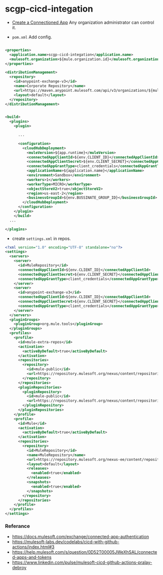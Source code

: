 # scgp-cicd-integation


- [Create a Connectioned App](https://docs.mulesoft.com/access-management/connected-apps-developers) Any organization administrator can control it.

- `pom.xml` Add config.

```xml

<properties>
  <application.name>scgp-cicd-integation</application.name>
  <mulesoft.organization>${mule.organization.id}</mulesoft.organization>
</properties>

<distributionManagement>
  <repository>
    <id>anypoint-exchange-v3</id>
    <name>Corporate Repository</name>
    <url>https://maven.anypoint.mulesoft.com/api/v3/organizations/${mule.organization.id}/maven</url>
    <layout>default</layout>
  </repository>
</distributionManagement>


<build>
  <plugins>
    <plugin>

      ...

      <configuration>
        <cloudHubDeployment>
          <muleVersion>${app.runtime}</muleVersion>
          <connectedAppClientId>${env.CLIENT_ID}</connectedAppClientId>
          <connectedAppClientSecret>${env.CLIENT_SECRET}</connectedAppClientSecret>
          <connectedAppGrantType>client_credentials</connectedAppGrantType>
          <applicationName>${application.name}</applicationName>
          <environment>Sandbox</environment>
          <workers>1</workers>
          <workerType>MICRO</workerType>
          <objectStoreV2>true</objectStoreV2>
          <region>us-east-2</region>
          <businessGroupId>${env.BUSSINATE_GROUP_ID}</businessGroupId>
        </cloudHubDeployment>
      </configuration>
    </plugin>
	</build>
  ...

</plugins>
```

- create `settings.xml` in repos.

```xml
<?xml version="1.0" encoding="UTF-8" standalone="no"?>
<settings>
  <servers>
    <server>
      <id>MuleRepository</id>
      <connectedAppClientId>${env.CLIENT_ID}</connectedAppClientId>
      <connectedAppClientSecret>${env.CLIENT_SECRET}</connectedAppClientSecret>
      <connectedAppGrantType>client_credentials</connectedAppGrantType>
    </server>
    <server>
      <id>anypoint-exchange-v3</id>
      <connectedAppClientId>${env.CLIENT_ID}</connectedAppClientId>
      <connectedAppClientSecret>${env.CLIENT_SECRET}</connectedAppClientSecret>
      <connectedAppGrantType>client_credentials</connectedAppGrantType>
    </server>
  </servers>
  <pluginGroups>
    <pluginGroup>org.mule.tools</pluginGroup>
  </pluginGroups>
  <profiles>
    <profile>
      <id>mule-extra-repos</id>
      <activation>
        <activeByDefault>true</activeByDefault>
      </activation>
      <repositories>
        <repository>
          <id>mule-public</id>
          <url>https://repository.mulesoft.org/nexus/content/repositories/public</url>
        </repository>
      </repositories>
      <pluginRepositories>
        <pluginRepository>
          <id>mule-public</id>
          <url>https://repository.mulesoft.org/nexus/content/repositories/public</url>
        </pluginRepository>
      </pluginRepositories>
    </profile>
    <profile>
      <id>Mule</id>
      <activation>
        <activeByDefault>true</activeByDefault>
      </activation>
      <repositories>
        <repository>
          <id>MuleRepository</id>
          <name>MuleRepository</name>
          <url>https://repository.mulesoft.org/nexus-ee/content/repositories/releases-ee/</url>
          <layout>default</layout>
          <releases>
            <enabled>true</enabled>
          </releases>
          <snapshots>
            <enabled>true</enabled>
          </snapshots>
        </repository>
      </repositories>
    </profile>
  </profiles>
</settings>
```

### Referance
- https://docs.mulesoft.com/exchange/connected-app-authentication
- https://mulesoft-labs.dev/codelabs/cicd-with-github-actions/index.html#3
- https://help.mulesoft.com/s/question/0D52T00005JWeXhSAL/connected-apps-and-tokens
- https://www.linkedin.com/pulse/mulesoft-cicd-github-actions-pralay-debroy